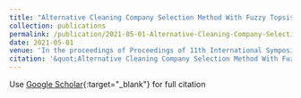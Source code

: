 ```yaml
---
title: "Alternative Cleaning Company Selection Method With Fuzzy Topsis"
collection: publications
permalink: /publication/2021-05-01-Alternative-Cleaning-Company-Selection-Method-With-Fuzzy-Top
date: 2021-05-01
venue: 'In the proceedings of Proceedings of 11th International Symposium on Intelligent Manufacturing and Service Systems'
citation: '&quot;Alternative Cleaning Company Selection Method With Fuzzy Topsis.&quot; In the proceedings of Proceedings of 11th International Symposium on Intelligent Manufacturing and Service Systems, 2021.'
---
```

Use [Google Scholar](https://scholar.google.com/scholar?q=Alternative+Cleaning+Company+Selection+Method+With+Fuzzy+Topsis){:target="_blank"} for full citation